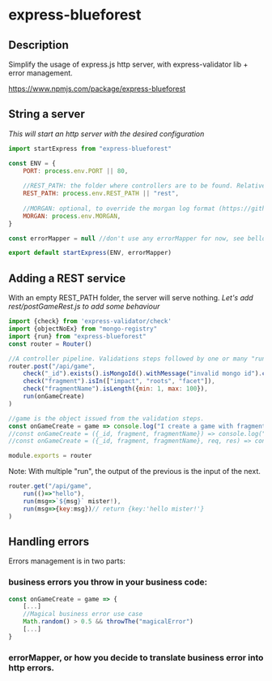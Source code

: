 # express-blueforest

## Description
Simplify the usage of express.js http server, with express-validator lib + error management.

https://www.npmjs.com/package/express-blueforest

## String a server

*This will start an http server with the desired configuration*
```javascript
import startExpress from "express-blueforest"

const ENV = {
    PORT: process.env.PORT || 80,
    
    //REST_PATH: the folder where controllers are to be found. Relative to app root.
    REST_PATH: process.env.REST_PATH || "rest",
    
    //MORGAN: optional, to override the morgan log format (https://github.com/expressjs/morgan)
    MORGAN: process.env.MORGAN,
}

const errorMapper = null //don't use any errorMapper for now, see bellow

export default startExpress(ENV, errorMapper)
```

## Adding a REST service
With an empty REST_PATH folder, the server will serve nothing.
*Let's add rest/postGameRest.js to add some behaviour*

```javascript
import {check} from 'express-validator/check'
import {objectNoEx} from "mongo-registry"
import {run} from "express-blueforest"
const router = Router()

//A controller pipeline. Validations steps followed by one or many "run" calls.
router.post("/api/game",
    check("_id").exists().isMongoId().withMessage("invalid mongo id").customSanitizer(objectNoEx),
    check("fragment").isIn(["impact", "roots", "facet"]),
    check("fragmentName").isLength({min: 1, max: 100}),
    run(onGameCreate)
)

//game is the object issued from the validation steps.
const onGameCreate = game => console.log("I create a game with fragment ", game.fragment)
//const onGameCreate = ({_id, fragment, fragmentName}) => console.log("I create a game with fragment ", fragment)
//const onGameCreate = ({_id, fragment, fragmentName}, req, res) => console.log("create game with request and response", req, res)

module.exports = router
```


Note: With multiple "run", the output of the previous is the input of the next.
```javascript
router.get("/api/game",
    run(()=>"hello"),
    run(msg=>`${msg}` mister!),
    run(msg=>{key:msg})// return {key:'hello mister!'}
)
```

## Handling errors

Errors management is in two parts: 
### business errors you throw in your business code:


```javascript
const onGameCreate = game => {
    [...]
    //Magical business error use case
    Math.random() > 0.5 && throwThe("magicalError")    
    [...]
}
```

### errorMapper, or how you decide to translate business error into http errors.

